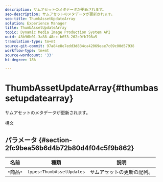 ```yaml
---
description: サムアセットのメタデータが更新されます。
seo-description: サムアセットのメタデータが更新されます。
seo-title: ThumbAssetUpdateArray
solution: Experience Manager
title: ThumbAssetUpdateArray
topic: Dynamic Media Image Production System API
uuid: 43b96b01-3a88-48cc-b653-262c9fb798a5
translation-type: tm+mt
source-git-commit: 97a84e8e7edd3d834ca42069eae7c09c00d57938
workflow-type: tm+mt
source-wordcount: '33'
ht-degree: 18%

---
```



# ThumbAssetUpdateArray{#thumbassetupdatearray}

サムアセットのメタデータが更新されます。

構文

## パラメータ {#section-2fc9bea56b6d4b72b80d4f04c5f9b862}

| 名前 | 種類 | 説明 |
|---|---|---|
| `*`商品`*` | `types:ThumbAssetUpdates` | サムアセットの更新の配列。 |

